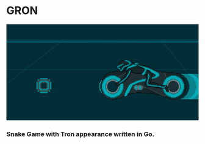 # GRON
![GRON](./assets/graphics/objects/splash.png "GRON")

### Snake Game with Tron appearance written in Go.